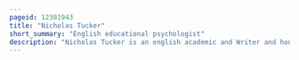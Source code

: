 ```yaml
---
pageid: 12381943
title: "Nicholas Tucker"
short_summary: "English educational psychologist"
description: "Nicholas Tucker is an english academic and Writer and honorary senior Lecturer in cultural Studies at the University of Sussex."
---
```


